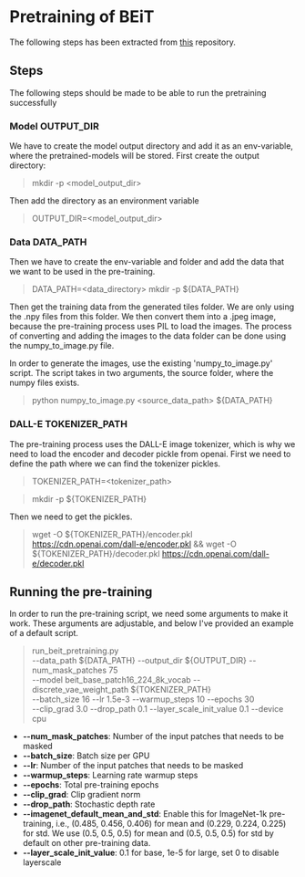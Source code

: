 # Pretraining of BEiT

The following steps has been extracted from [this](https://github.com/microsoft/unilm/tree/master/beit) repository.

## Steps

The following steps should be made to be able to run the pretraining successfully

### Model OUTPUT_DIR

We have to create the model output directory and add it as an env-variable, where the pretrained-models will be stored. First create the output directory:

> mkdir -p <model_output_dir>

Then add the directory as an environment variable

> OUTPUT_DIR=<model_output_dir>

### Data DATA_PATH

Then we have to create the env-variable and folder and add the data that we want to be used in the pre-training.

> DATA_PATH=<data_directory>
> mkdir -p ${DATA_PATH}

Then get the training data from the generated tiles folder. We are only using the .npy files from this folder. We then convert them into a .jpeg image, because the pre-training process uses PIL to load the images. The process of converting and adding the images to the data folder can be done using the numpy_to_image.py file.

In order to generate the images, use the existing 'numpy_to_image.py' script. The script takes in two arguments, the source folder, where the numpy files exists.
> python numpy_to_image.py <source_data_path> ${DATA_PATH}

### DALL-E TOKENIZER_PATH

The pre-training process uses the DALL-E image tokenizer, which is why we need to load the encoder and decoder pickle from openai. First we need to define the path where we can find the tokenizer pickles.

> TOKENIZER_PATH=<tokenizer_path>

> mkdir -p ${TOKENIZER_PATH}

Then we need to get the pickles.

> wget -O ${TOKENIZER_PATH}/encoder.pkl https://cdn.openai.com/dall-e/encoder.pkl && wget -O ${TOKENIZER_PATH}/decoder.pkl https://cdn.openai.com/dall-e/decoder.pkl

## Running the pre-training

In order to run the pre-training script, we need some arguments to make it work. These arguments are adjustable, and below I've provided an example of a default script.

> run_beit_pretraining.py \
        --data_path ${DATA_PATH} --output_dir ${OUTPUT_DIR} --num_mask_patches 75 \
        --model beit_base_patch16_224_8k_vocab --discrete_vae_weight_path ${TOKENIZER_PATH} \
        --batch_size 16 --lr 1.5e-3 --warmup_steps 10 --epochs 30 \
        --clip_grad 3.0 --drop_path 0.1 --layer_scale_init_value 0.1 --device cpu


* __--num_mask_patches__:               Number of the input patches that needs to be masked
* __--batch_size__:                     Batch size per GPU
* __--lr__:                             Number of the input patches that needs to be masked
* __--warmup_steps__:                   Learning rate warmup steps
* __--epochs__:                         Total pre-training epochs
* __--clip_grad__:                      Clip gradient norm
* __--drop_path__:                      Stochastic depth rate
* __--imagenet_default_mean_and_std__:  Enable this for ImageNet-1k pre-training, i.e., (0.485, 0.456, 0.406) for mean and (0.229, 0.224, 0.225) for std. We use (0.5, 0.5, 0.5) for mean and (0.5, 0.5, 0.5) for std by default on other pre-training data.
* __--layer_scale_init_value__:         0.1 for base, 1e-5 for large, set 0 to disable layerscale
